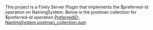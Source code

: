 This project is a Firely Server Plugin that implements the $preferred-id operation on NamingSystem.
Below is the postman collection for $preferred-id operation
[PreferredID-NamingSystem.postman_collection.json](https://github.com/user-attachments/files/16716920/PreferredID-NamingSystem.postman_collection.json)

